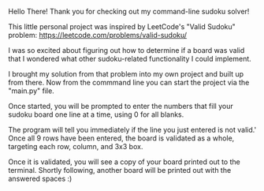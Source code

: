 Hello There!
Thank you for checking out my command-line sudoku solver!

This little personal project was inspired by LeetCode's "Valid Sudoku" problem:
  https://leetcode.com/problems/valid-sudoku/
  
I was so excited about figuring out how to determine if a board was valid that I wondered what other sudoku-related functionality I could implement.

I brought my solution from that problem into my own project and built up from there.
Now from the commmand line you can start the project via the "main.py" file.

Once started, you will be prompted to enter the numbers that fill your sudoku board one line at a time, using 0 for all blanks.

The program will tell you immediately if the line you just entered is not valid.'
Once all 9 rows have been entered, the board is validated as a whole, targeting each row, column, and 3x3 box.

Once it is validated, you will see a copy of your board printed out to the terminal. 
Shortly following, another board will be printed out with the answered spaces :)
